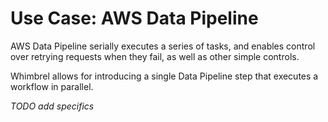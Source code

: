 # Use Case: AWS Data Pipeline

AWS Data Pipeline serially executes a series of tasks, and enables control
over retrying requests when they fail, as well as other simple controls.

Whimbrel allows for introducing a single Data Pipeline step that executes
a workflow in parallel.

*TODO add specifics*
